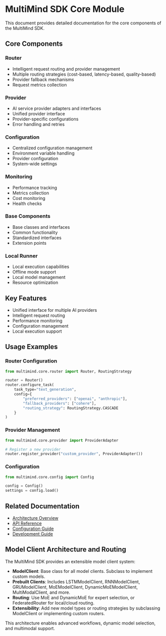 # MultiMind SDK Core Module

This document provides detailed documentation for the core components of the MultiMind SDK.

## Core Components

### Router
- Intelligent request routing and provider management
- Multiple routing strategies (cost-based, latency-based, quality-based)
- Provider fallback mechanisms
- Request metrics collection

### Provider
- AI service provider adapters and interfaces
- Unified provider interface
- Provider-specific configurations
- Error handling and retries

### Configuration
- Centralized configuration management
- Environment variable handling
- Provider configuration
- System-wide settings

### Monitoring
- Performance tracking
- Metrics collection
- Cost monitoring
- Health checks

### Base Components
- Base classes and interfaces
- Common functionality
- Standardized interfaces
- Extension points

### Local Runner
- Local execution capabilities
- Offline mode support
- Local model management
- Resource optimization

## Key Features

- Unified interface for multiple AI providers
- Intelligent request routing
- Performance monitoring
- Configuration management
- Local execution support

## Usage Examples

### Router Configuration
```python
from multimind.core.router import Router, RoutingStrategy

router = Router()
router.configure_task(
    task_type="text_generation",
    config={
        "preferred_providers": ["openai", "anthropic"],
        "fallback_providers": ["cohere"],
        "routing_strategy": RoutingStrategy.CASCADE
    }
)
```

### Provider Management
```python
from multimind.core.provider import ProviderAdapter

# Register a new provider
router.register_provider("custom_provider", ProviderAdapter())
```

### Configuration
```python
from multimind.core.config import Config

config = Config()
settings = config.load()
```

## Related Documentation

- [Architecture Overview](../docs/architecture.md)
- [API Reference](../docs/api_reference/)
- [Configuration Guide](../docs/configuration.md)
- [Development Guide](../docs/development.md)

## Model Client Architecture and Routing

The MultiMind SDK provides an extensible model client system:
- **ModelClient**: Base class for all model clients. Subclass to implement custom models.
- **Prebuilt Clients**: Includes LSTMModelClient, RNNModelClient, GRUModelClient, MoEModelClient, DynamicMoEModelClient, MultiModalClient, and more.
- **Routing**: Use MoE and DynamicMoE for expert selection, or FederatedRouter for local/cloud routing.
- **Extensibility**: Add new model types or routing strategies by subclassing ModelClient or implementing custom routers.

This architecture enables advanced workflows, dynamic model selection, and multimodal support. 